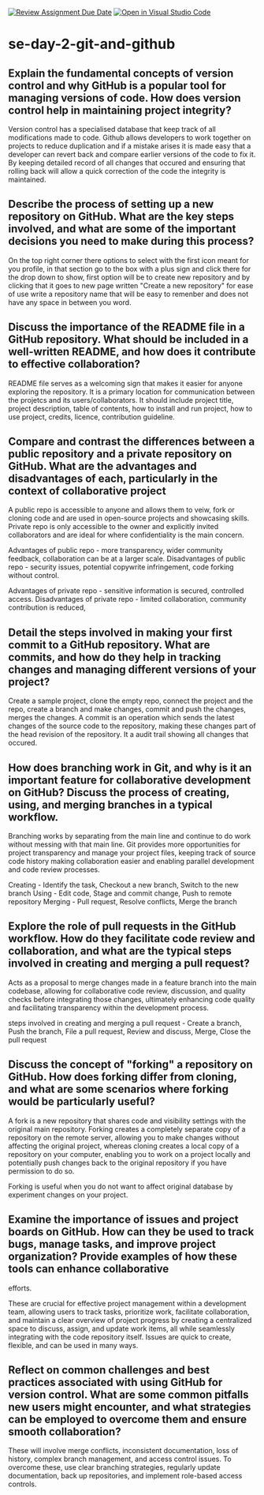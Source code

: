 [![Review Assignment Due Date](https://classroom.github.com/assets/deadline-readme-button-22041afd0340ce965d47ae6ef1cefeee28c7c493a6346c4f15d667ab976d596c.svg)](https://classroom.github.com/a/8wgCKhpZ)
[![Open in Visual Studio Code](https://classroom.github.com/assets/open-in-vscode-2e0aaae1b6195c2367325f4f02e2d04e9abb55f0b24a779b69b11b9e10269abc.svg)](https://classroom.github.com/online_ide?assignment_repo_id=18403544&assignment_repo_type=AssignmentRepo)
# se-day-2-git-and-github
## Explain the fundamental concepts of version control and why GitHub is a popular tool for managing versions of code. How does version control help in maintaining project integrity?
Version control has a specialised database that keep track of all modifications made to code. Github allows developers to work together on projects to reduce duplication and if a mistake arises it is made easy that a developer can revert back and compare earlier versions of the code to fix it. By keeping detailed record of all changes that occured and ensuring that rolling back will allow a quick correction of the code the integrity is maintained.

## Describe the process of setting up a new repository on GitHub. What are the key steps involved, and what are some of the important decisions you need to make during this process?
On the top right corner there options to select with the first icon meant for you profile, in that section go to the box with a plus sign and click there for the drop down to show, first option will be to create new repository and by clicking that it goes to new page written "Create a new repository" for ease of use write a repository name that will be easy to remenber and does not have any space in between you word.

## Discuss the importance of the README file in a GitHub repository. What should be included in a well-written README, and how does it contribute to effective collaboration?
README file serves as a welcoming sign that makes it easier for anyone exploring the repository. It is a primary location for communication between the projetcs and its users/collaborators. It should include project title, project description, table of contents, how to install and run project, how to use project, credits, licence, contribution guideline.

## Compare and contrast the differences between a public repository and a private repository on GitHub. What are the advantages and disadvantages of each, particularly in the context of collaborative project
A public repo is accessible to anyone and allows them to veiw, fork or cloning code and are used in open-source projects and showcasing skills. Private repo is only accessible to the owner and explicitly invited collaborators and are ideal for where confidentiality is the main concern.

Advantages of public repo - more transparency, wider community feedback, collaboration can be at a larger scale.
Disadvantages of public repo - security issues, potential copywrite infringement, code forking without control.

Advantages of private repo - sensitive information is secured, controlled access.
Disadvantages of private repo - limited collaboration, community contribution is reduced, 

## Detail the steps involved in making your first commit to a GitHub repository. What are commits, and how do they help in tracking changes and managing different versions of your project?
Create a sample project, clone the empty repo, connect the project and the repo, create a branch and make changes, commit and push the changes, merges the changes. A commit is an operation which sends the latest changes of the source code to the repository, making these changes part of the head revision of the repository. It a audit trail showing all changes that occured.
 
## How does branching work in Git, and why is it an important feature for collaborative development on GitHub? Discuss the process of creating, using, and merging branches in a typical workflow.
Branching works by separating from the main line and continue to do work without messing with that main line. Git provides more opportunities for project transparency and manage your project files, keeping track of source code history making collaboration easier and enabling parallel development and code review processes.

Creating - Identify the task, Checkout a new branch, Switch to the new branch
Using - Edit code, Stage and commit change, Push to remote repository
Merging - Pull request, Resolve conflicts, Merge the branch

## Explore the role of pull requests in the GitHub workflow. How do they facilitate code review and collaboration, and what are the typical steps involved in creating and merging a pull request?
Acts as a proposal to merge changes made in a feature branch into the main codebase, allowing for collaborative code review, discussion, and quality checks before integrating those changes, ultimately enhancing code quality and facilitating transparency within the development process.

steps involved in creating and merging a pull request - Create a branch, Push the branch, File a pull request, Review and discuss, Merge, Close the pull request

## Discuss the concept of "forking" a repository on GitHub. How does forking differ from cloning, and what are some scenarios where forking would be particularly useful?
A fork is a new repository that shares code and visibility settings with the original main repository. 
Forking creates a completely separate copy of a repository on the remote server, allowing you to make changes without affecting the original project, whereas cloning creates a local copy of a repository on your computer, enabling you to work on a project locally and potentially push changes back to the original repository if you have permission to do so.

Forking is useful when you do not want to affect original database by experiment changes on your project.

## Examine the importance of issues and project boards on GitHub. How can they be used to track bugs, manage tasks, and improve project organization? Provide examples of how these tools can enhance collaborative
efforts.

These are crucial for effective project management within a development team, allowing users to track tasks, prioritize work, facilitate collaboration, and maintain a clear overview of project progress by creating a centralized space to discuss, assign, and update work items, all while seamlessly integrating with the code repository itself. Issues are quick to create, flexible, and can be used in many ways.

## Reflect on common challenges and best practices associated with using GitHub for version control. What are some common pitfalls new users might encounter, and what strategies can be employed to overcome them and ensure smooth collaboration?

These will involve merge conflicts, inconsistent documentation, loss of history, complex branch management, and access control issues. 
To overcome these, use clear branching strategies, regularly update documentation, back up repositories, and implement role-based access controls.
